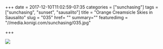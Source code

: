 +++
date = 2017-12-10T11:02:59-07:35
categories = ["sunchasing"]
tags = ["sunchasing", "sunset", "sausalito"]
title = "Orange Creamsicle Skies in Sausalito"
slug = "035"
href= ""
summary=""
featuredimg = "//media.konigi.com/sunchasing/035.jpg"

+++

<img src="//media.konigi.com/sunchasing/035.jpg" />
